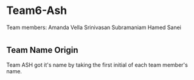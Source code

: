 # Team6-Ash
Team members: 
Amanda Vella
 Srinivasan Subramaniam
 Hamed Sanei
 #

## Team Name Origin
Team ASH got it's name by taking the first initial of each team member's name.